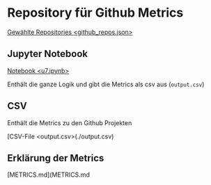 # Repository für Github Metrics

[Gewählte Repositories <github_repos.json>](./github_repos.json)

## Jupyter Notebook

[Notebook <u7.ipynb>](./u7.ipynb)

Enthält die ganze Logik und gibt die Metrics als csv aus (`output.csv`)

## CSV

Enthält die Metrics zu den Github Projekten

[CSV-File <output.csv>(./output.csv)

## Erklärung der Metrics

[METRICS.md](METRICS.md
